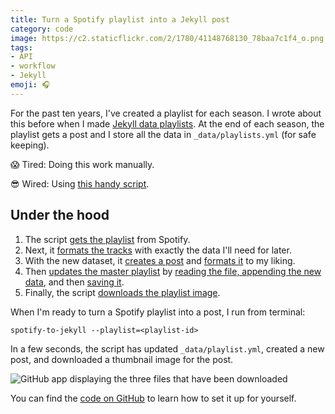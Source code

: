 ```yaml
---
title: Turn a Spotify playlist into a Jekyll post
category: code
image: https://c2.staticflickr.com/2/1780/41148768130_78baa7c1f4_o.png
tags:
- API
- workflow
- Jekyll
emoji: 🎧
---
```


For the past ten years, I've created a playlist for each season. I wrote about this before when I made [Jekyll data playlists](https://katydecorah.com/code/jekyll-data-playlists/). At the end of each season, the playlist gets a post and I store all the data in `_data/playlists.yml` (for safe keeping).

:scream: Tired: Doing this work manually.

:sunglasses: Wired: Using [this handy script](https://github.com/katydecorah/spotify-to-jekyll).

## Under the hood

1. The script [gets the playlist](https://github.com/katydecorah/spotify-to-jekyll/blob/fc88b4eff599074ebae58fa3dd8e574761edb050/index.js#L21-L38) from Spotify.
2. Next, it [formats the tracks](https://github.com/katydecorah/spotify-to-jekyll/blob/fc88b4eff599074ebae58fa3dd8e574761edb050/index.js#L40-L64) with exactly the data I'll need for later.
3. With the new dataset, it [creates a post](https://github.com/katydecorah/spotify-to-jekyll/blob/fc88b4eff599074ebae58fa3dd8e574761edb050/index.js#L66-L79) and [formats it](https://github.com/katydecorah/spotify-to-jekyll/blob/fc88b4eff599074ebae58fa3dd8e574761edb050/index.js#L81-L93) to my liking.
4. Then [updates the master playlist](https://github.com/katydecorah/spotify-to-jekyll/blob/fc88b4eff599074ebae58fa3dd8e574761edb050/index.js#L95-L117) by [reading the file, appending the new data](https://github.com/katydecorah/spotify-to-jekyll/blob/fc88b4eff599074ebae58fa3dd8e574761edb050/index.js#L108-L117), and then [saving it](https://github.com/katydecorah/spotify-to-jekyll/blob/fc88b4eff599074ebae58fa3dd8e574761edb050/index.js#L97-L104).
5. Finally, the script [downloads the playlist image](https://github.com/katydecorah/spotify-to-jekyll/blob/fc88b4eff599074ebae58fa3dd8e574761edb050/index.js#L119-L127).

When I'm ready to turn a Spotify playlist into a post, I run from terminal:

```
spotify-to-jekyll --playlist=<playlist-id>
```

In a few seconds, the script has updated `_data/playlist.yml`, created a new post, and downloaded a thumbnail image for the post.

![GitHub app displaying the three files that have been downloaded](https://c2.staticflickr.com/2/1837/29086582348_5be7bd7e87_o.png)

You can find the [code on GitHub](https://github.com/katydecorah/spotify-to-jekyll) to learn how to set it up for yourself.
